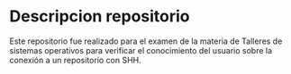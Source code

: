 # Descripcion repositorio

Este repositorio fue realizado para el examen de la materia de Talleres de sistemas operativos para 
verificar el conocimiento del usuario sobre la conexión a un repositorio con SHH. 

